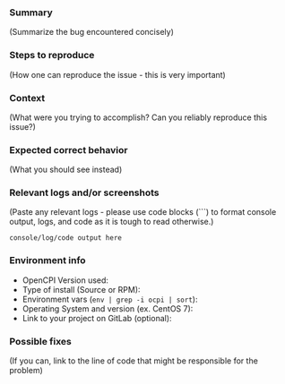 ### Summary
(Summarize the bug encountered concisely)


### Steps to reproduce
(How one can reproduce the issue - this is very important)


### Context
(What were you trying to accomplish? Can you reliably reproduce this issue?)


### Expected correct behavior
(What you should see instead)


### Relevant logs and/or screenshots
(Paste any relevant logs - please use code blocks (```) to format console output,
logs, and code as it is tough to read otherwise.)
```
console/log/code output here
```


### Environment info
- OpenCPI Version used:
- Type of install (Source or RPM):
- Environment vars (`env | grep -i ocpi | sort`):
- Operating System and version (ex. CentOS 7):
- Link to your project on GitLab (optional):


### Possible fixes
(If you can, link to the line of code that might be responsible for the problem)

